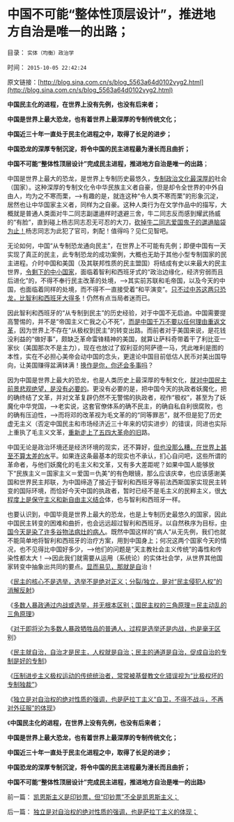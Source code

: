 # 中国不可能“整体性顶层设计”，推进地方自治是唯一的出路；

目录： `实体（均衡）政治学` 

时间： `2015-10-05 22:42:24` 

原文链接：[http://blog.sina.com.cn/s/blog_5563a64d0102vyg2.html](http://blog.sina.com.cn/s/blog_5563a64d0102vyg2.html)

**中国民主化的进程，在世界上没有先例，也没有后来者；**

**中国是世界上最大恐龙，也有着世界上最深厚的专制传统文化；**

**中国近三十年一直处于民主化进程之中，取得了长足的进步；**

**中国恐龙的深厚专制沉淀，将令中国的民主进程最为漫长而且曲折；**

**中国不可能“整体性顶层设计”完成民主进程，推进地方自治是唯一的出路**；

中国是世界上最大的恐龙，是世界上专制历史最悠久，[专制政治文化最深厚的](../../../2015/9/30/中国现实条件，根本没有“司法独立，三权分立”可能性；.md)社会（国家）。这种深厚的专制文化令中华民族主义者自豪，但是却令全世界的中外自由人，均为之不寒而栗，——>有趣的是，就连这种“令人类不寒而栗”的形象沉淀，居然也让中华国家主义者，同样为之自豪。这种人类行为在文学作品中的描写，大概就是普通人类面对牛二同志副邋遢样时退避三舍，牛二同志反而感到耀武扬威的“有脸”，直到碰上杨志同志忍无可忍的大刀，[砍掉牛二同志爱国鬼子的邋遢脑袋为止！](../../../2015/9/15/中国只能通过萨拉丁主义，与世界和平互利.md)杨志同志为此犯了官司，刺配！值得吗？见仁见智吧。

无论如何，中国“从专制恐龙通向民主”，在世界上不可能有先例；即便中国有一天实现了真正的民主，此专制恐龙的成功案例，大概也无助于其他小型专制国家的民主进程。介时中国和美国（及其联邦性质的民主盟国）将结成有史以来最大的民主世界，[令剩下的中小国家](../../../2015/3/11/公式：[极权主义＝帝国主义／资本主义]；.md)，面临着智利和西班牙式的“政治边缘化，经济穷弱而且后进化”的，不得不奉行民主改革的处境，——>其实前苏联和毛帝国，以及今天的中国，也面临着同样的处境，而不得不一直接受着“和平演变”。[只不过中苏这两只恐龙，比智利和西班牙大得多](../../../2010/3/21/中国的民主要慢慢来！摸着石头过河是真理！.md)！仍然有点当局者迷而已。

因此智利和西班牙的“从专制到民主”的历史经验，对于中国不无启迪。中国需要提高警惕的，并不是“帝国主义亡我之心不死”，[而是中国千万不要以任何理由重返文革](../../../2013/9/7/为什么薄熙来复辟文革会死得更快？.md)，因为世界上不存在“从极权到民主”的转变出路。而前者对于美国来说，是花钱没利益的“做好事”，颇缺乏革命雷锋精神的美国，就算让萨科奇带着干了利比亚一家伙（美国那次不是主力），现在也放过了叙利亚的阿萨德一马，凭此唯利是图的本性，实在不必担心美帝会动中国的念头，更遑论中国目前低估人民币对美出国导向，让美国赚得盆满钵满！[换作是你，你还会多事吗](../../../2015/3/2/美国左派对中国永远不满意，美国右派永远是漠不关心.md)？

因为中国是世界上最大的恐龙，也是人类历史上最深厚的专制文化，[就对中国民主前景悲观绝望，是没有必要的](../../../2009/7/16/中国在党领导下取得民主自由的长足进步.md)。更没有必要的是，把中国今天的执政者妖魔化，把的确终结了文革，并对文革复辟仍然不无警惕的执政者，视作“极权”，甚至为了妖魔化中华党国，——>老实说，这套官僚体系的确不民主，的确自私自利很腐败，也的确有压迫性，——>而将邓的改革视为毛文革的的“同等罪恶”，就不但是犯了历史虚无主义（否定中国民主和市场经济近三十年来的切实进步）的错误，同进也实际上重执了毛主义文革，[重新走上了五四大革命的旧](../../../2013/9/1/专制不等价极权,大革命总是等价于极权主义.md)路。

中国无论是政治环境还是经济环境的现实，还不算好，[但也没那么糟，在世界上甚至不算太差的水](../../../2011/8/13/中国在世界上相对民主和开明.md)平。如果连这条最基本的现实也不承认，扪心自问吧，这些所谓的革命者，与他们妖魔化的毛主义和文革，又有多大差距呢？如果中国人能够放下“民族主义＝国家主义＝爱国＝仇美”的有色眼镜，那么应该庆幸，也应该感谢美国和世界民主邦联，为中国缔造了接近于智利和西班牙等前法西斯国家实现民主转变的国际环境，而恰好今天中国的执政者，暂时已经不是毛主义的民粹主义，很[大程度上是保守主义和新自由主义结合](../../../2013/9/1/专制一般是温和的，极权出现在专制的政治恐慌时期.md)体，也与智利和西班牙一样。

也要认识到，中国毕竟是世界上最大的恐龙，也是上专制历史最悠久的国家，因此中国民主转变的困难和曲折，也会远远超过智利和西班牙。以自然秩序为目标，[中国今天是染了许多谷物法病灶的病人](../../../2015/9/26/自然秩序的定义和自然转型，谷物法和传统意义上的不公平.md)。既然中国这样的“病人”从无先例，我们也就不能简单地将智利和西班牙的治疗方案，用到中国身上；何况这两个国家今天的情况，也不见得比中国好多少，——>他们的问题是“天主教社会主义传统”的毒性和传染性都太大！——>因此我们就需要从运用（系统论）的实体社会学，从世界其他国家转变中抽象出共同的要点。[显而易见，那就是自](../../../2015/9/27/民主就是自治，自治才是民主，人权就是自治；.md)治！

《[民主的核心不是选举，选举不是绝对正义；分裂/独立，是对“民主侵犯人权”的消解反射](../../../2015/9/23/专制不一定是坏的，民主的核心不是选举，选举不是绝对正义；.md)》

《[多数人暴政通过内战或选举，并无根本区别；国民主权的三角原理＝民主动乱的三角原理](../../../2015/9/25/多数人暴政通过内战或选举并无根本区别，动乱的三角原理.md)》

《[对于即将沦为多数人暴政牺牲品的普通人，过程是选举还是内战，也是毫无区](../../../2015/9/26/不彻底否定“统一就是正义”，民主就无从谈起.md)别》

《[民主就自治，自治才是民主，人权就是自治；民主的通道是自治，促成自治的专制是好的专制](../../../2015/9/27/民主就是自治，自治才是民主，人权就是自治；.md)》

《[压制进步主义极权运动的传统统治者，常常被基督教文化错误视为“比极权坏的专制独裁”](../../../2015/9/28/重放阿拉伯之春，美英法进步主义干涉的十字军；.md)》

《[独立是对自治权的绝对性质的强调，也是萨拉丁主义“自卫，不得不战斗，不再对外征服”的体现](../../../2015/10/4/独立是对自治权的绝对性质的强调，也是萨拉丁主义的体现；.md)》

《**中国民主化的进程，在世界上没有先例，也没有后来者；**

**中国是世界上最大恐龙，也有着世界上最深厚的专制传统文化；**

**中国近三十年一直处于民主化进程之中，取得了长足的进步；**

**中国恐龙的深厚专制沉淀，将令中国的民主进程最为漫长而且曲折；**

**中国不可能“整体性顶层设计”完成民主进程，推进地方自治是唯一的出路**》

前一篇： [凯恩斯主义是印钞票，但“印钞票”不全是凯恩斯主义；](../../../2015/10/17/凯恩斯主义是印钞票，但“印钞票”不全是凯恩斯主义；.md)

后一篇： [独立是对自治权的绝对性质的强调，也是萨拉丁主义的体现；](../../../2015/10/4/独立是对自治权的绝对性质的强调，也是萨拉丁主义的体现；.md)

